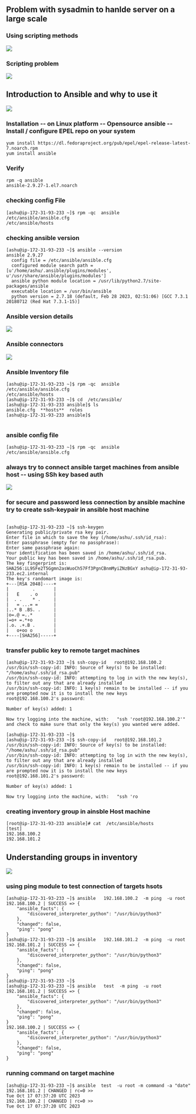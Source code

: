 ## Problem with sysadmin to hanlde server on a large scale 

### Using scripting methods 

<img src="scr.png">

### Scripting problem 

<img src="scr1.png">

## Introduction to Ansible and why to use it 

<img src="ansible1.png">

### Installation -- on Linux platform -- Opensource ansible -- Install / configure EPEL repo on your system 

```
yum install https://dl.fedoraproject.org/pub/epel/epel-release-latest-7.noarch.rpm
yum install ansible
```

### Verify 

```
rpm -q ansible
ansible-2.9.27-1.el7.noarch
```
### checking config File 

```
[ashu@ip-172-31-93-233 ~]$ rpm -qc  ansible
/etc/ansible/ansible.cfg
/etc/ansible/hosts
```


### checking ansible version 

```
[ashu@ip-172-31-93-233 ~]$ ansible --version 
ansible 2.9.27
  config file = /etc/ansible/ansible.cfg
  configured module search path = [u'/home/ashu/.ansible/plugins/modules', u'/usr/share/ansible/plugins/modules']
  ansible python module location = /usr/lib/python2.7/site-packages/ansible
  executable location = /usr/bin/ansible
  python version = 2.7.18 (default, Feb 28 2023, 02:51:06) [GCC 7.3.1 20180712 (Red Hat 7.3.1-15)]
```

### Ansible version details 

<img src="v1.png">

### Ansible connectors 

<img src="cnc.png">

### Ansible Inventory file 

```
[ashu@ip-172-31-93-233 ~]$ rpm -qc  ansible
/etc/ansible/ansible.cfg
/etc/ansible/hosts
[ashu@ip-172-31-93-233 ~]$ cd  /etc/ansible/
[ashu@ip-172-31-93-233 ansible]$ ls
ansible.cfg  **hosts**  roles
[ashu@ip-172-31-93-233 ansible]$ 


```

### ansible config file 

```
[ashu@ip-172-31-93-233 ~]$ rpm -qc  ansible
/etc/ansible/ansible.cfg
```

### always try to connect ansible target machines from ansible host -- using SSh key based auth 

<img src="c1.png">



### for secure and password less connection by ansible machine try to create ssh-keypair in ansible host machine

```

[ashu@ip-172-31-93-233 ~]$ ssh-keygen 
Generating public/private rsa key pair.
Enter file in which to save the key (/home/ashu/.ssh/id_rsa): 
Enter passphrase (empty for no passphrase): 
Enter same passphrase again: 
Your identification has been saved in /home/ashu/.ssh/id_rsa.
Your public key has been saved in /home/ashu/.ssh/id_rsa.pub.
The key fingerprint is:
SHA256:iL9SFe2T5Ggmn2asWuoCh57Ff3PgnCBnmMyiZNzBGxY ashu@ip-172-31-93-233.ec2.internal
The key's randomart image is:
+---[RSA 2048]----+
|         .       |
|   E    . o      |
|  . .    * .     |
|   = ...= =      |
|..* B .BS. .     |
|o=.@ =..*        |
|=o+ =.*+o        |
|.o. .+.B .       |
|   o+oo o        |
+----[SHA256]-----+

```

### transfer public key to remote target machines

```
[ashu@ip-172-31-93-233 ~]$ ssh-copy-id   root@192.168.100.2 
/usr/bin/ssh-copy-id: INFO: Source of key(s) to be installed: "/home/ashu/.ssh/id_rsa.pub"
/usr/bin/ssh-copy-id: INFO: attempting to log in with the new key(s), to filter out any that are already installed
/usr/bin/ssh-copy-id: INFO: 1 key(s) remain to be installed -- if you are prompted now it is to install the new keys
root@192.168.100.2's password: 

Number of key(s) added: 1

Now try logging into the machine, with:   "ssh 'root@192.168.100.2'"
and check to make sure that only the key(s) you wanted were added.

[ashu@ip-172-31-93-233 ~]$ 
[ashu@ip-172-31-93-233 ~]$ ssh-copy-id   root@192.168.101.2 
/usr/bin/ssh-copy-id: INFO: Source of key(s) to be installed: "/home/ashu/.ssh/id_rsa.pub"
/usr/bin/ssh-copy-id: INFO: attempting to log in with the new key(s), to filter out any that are already installed
/usr/bin/ssh-copy-id: INFO: 1 key(s) remain to be installed -- if you are prompted now it is to install the new keys
root@192.168.101.2's password: 

Number of key(s) added: 1

Now try logging into the machine, with:   "ssh 'ro
```

### creating inventory group in ainsble Host machine 

```
[root@ip-172-31-93-233 ansible]# cat  /etc/ansible/hosts
[test]
192.168.100.2
192.168.101.2
```

## Understanding groups in inventory 

<img src="gr.png">

### using ping module to test connection of targets hsots

```
[ashu@ip-172-31-93-233 ~]$ ansible   192.168.100.2  -m ping  -u root 
192.168.100.2 | SUCCESS => {
    "ansible_facts": {
        "discovered_interpreter_python": "/usr/bin/python3"
    }, 
    "changed": false, 
    "ping": "pong"
}
[ashu@ip-172-31-93-233 ~]$ ansible   192.168.101.2  -m ping  -u root 
192.168.101.2 | SUCCESS => {
    "ansible_facts": {
        "discovered_interpreter_python": "/usr/bin/python3"
    }, 
    "changed": false, 
    "ping": "pong"
}
[ashu@ip-172-31-93-233 ~]$ 
[ashu@ip-172-31-93-233 ~]$ ansible   test  -m ping  -u root 
192.168.101.2 | SUCCESS => {
    "ansible_facts": {
        "discovered_interpreter_python": "/usr/bin/python3"
    }, 
    "changed": false, 
    "ping": "pong"
}
192.168.100.2 | SUCCESS => {
    "ansible_facts": {
        "discovered_interpreter_python": "/usr/bin/python3"
    }, 
    "changed": false, 
    "ping": "pong"
}

```

### running command on target machine 

```
[ashu@ip-172-31-93-233 ~]$ ansible  test  -u root -m command -a "date"
192.168.101.2 | CHANGED | rc=0 >>
Tue Oct 17 07:37:20 UTC 2023
192.168.100.2 | CHANGED | rc=0 >>
Tue Oct 17 07:37:20 UTC 2023


```


